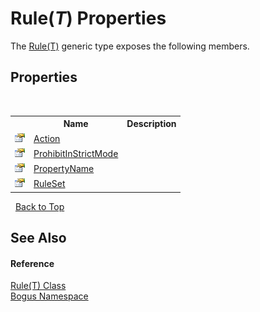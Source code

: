 # Rule(*T*) Properties
 

The <a href="T_Bogus_Rule_1">Rule(T)</a> generic type exposes the following members.


## Properties
&nbsp;<table><tr><th></th><th>Name</th><th>Description</th></tr><tr><td>![Public property](media/pubproperty.gif "Public property")</td><td><a href="P_Bogus_Rule_1_Action">Action</a></td><td /></tr><tr><td>![Public property](media/pubproperty.gif "Public property")</td><td><a href="P_Bogus_Rule_1_ProhibitInStrictMode">ProhibitInStrictMode</a></td><td /></tr><tr><td>![Public property](media/pubproperty.gif "Public property")</td><td><a href="P_Bogus_Rule_1_PropertyName">PropertyName</a></td><td /></tr><tr><td>![Public property](media/pubproperty.gif "Public property")</td><td><a href="P_Bogus_Rule_1_RuleSet">RuleSet</a></td><td /></tr></table>&nbsp;
<a href="#rule(*t*)-properties">Back to Top</a>

## See Also


#### Reference
<a href="T_Bogus_Rule_1">Rule(T) Class</a><br /><a href="N_Bogus">Bogus Namespace</a><br />